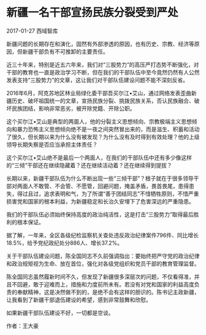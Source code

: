 # 新疆一名干部宣扬民族分裂受到严处

2017-01-27 西域智库



新疆问题的长期存在和演化，固然有外部渗透的原因，也有历史、宗教、经济等原因，但新疆干部负有不可推卸的主要责任。

近三十年来，特别是近五六年来，我们对“三股势力”的高压严打态势不断强化，对干部的教育也一直是政治学习不断，但在我们的干部队伍中至今竟然仍然有人公然发表支持“三股势力”的文章，这让我们对干部队伍建设问题不能不深刻反省。

2016年6月，阿克苏地区林业局绿化委干部吾买尔江•艾山，通过网络发表歪曲新疆历史、破坏祖国统一的文章，宣扬民族分裂、挑拨民族关系，否认民族融合、破坏民族团结，影响非常恶劣，被开除党籍、开除公职。

这个买尔江•艾山是典型的两面人，他的分裂主义思想倾向、宗教极端主义思想倾向和暴力恐怖主义思想倾向绝不是一夜之间突然冒出来的，而是滋生、积蓄和活动了很久，但长期以来为什么没有被发现？为什么没有及时得到有效处理？他的上级领导长期失察是否应当承担主体责任？

这个买尔江•艾山绝不是最后一个两面人，在我们的干部队伍中还有多少像这样的“三倾”干部还在继续隐藏着？还在继续活动着？还在继续得到提拔？



长期以来，新疆干部队伍为什么不断出现一些“三倾干部”？根子就在于很多领导干部对两面人不敢管、不会管、不愿管，回避问题，掩盖矛盾，畏首畏尾，患得患失，得过且过，追求表明和气，为了所谓“善于团结同志”不惜牺牲原则，不惜严重损害党和国家的根本利益，为新疆稳定和长治久安埋下了危害深远的严重隐患。

我们的干部队伍必须始终保持高度的政治纯洁性，这是打击“三股势力”取得最后胜利的根本保证。

据了解，一年来，全区各级纪检监察机关查处违反政治纪律案件796件、同比增长18.5%，给予党纪政纪处分886人、增长37.2%。

关于干部队伍建设问题，陈全国同志不久前强调指出：要始终把严守党的政治纪律和政治规矩视为生命、放在首位，强化对各级党组织和党员干部的教育管理监督。

陈全国同志虽然履新时间不久，但发现了新疆很多深层次的问题，不仅看得准，并且不回避，敢于迎难而上，措施和力度前所未有。若没有对党和国家的利益高度负责的奉献精神，这是决然做不到的，是绝不会有这样的胆识的。陈书记主政新疆，让我看到了新疆干部退伍建设的希望，感到非常鼓舞和欣慰。

如果新疆干部队伍建设不好，一切都是空谈。



作者：王大豪​​​​